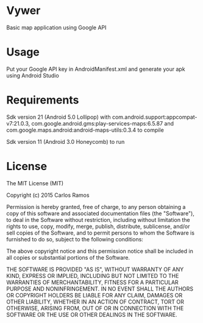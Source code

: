 # Vywer
Basic map application using Google API

# Usage
Put your Google API key in AndroidManifest.xml and generate your apk using Android Studio

# Requirements
Sdk version 21 (Android 5.0 Lollipop) with com.android.support:appcompat-v7:21.0.3, com.google.android.gms:play-services-maps:6.5.87 and com.google.maps.android:android-maps-utils:0.3.4 to compile

Sdk version 11 (Android 3.0 Honeycomb) to run

# License
The MIT License (MIT)

Copyright (c) 2015 Carlos Ramos

Permission is hereby granted, free of charge, to any person obtaining a copy
of this software and associated documentation files (the "Software"), to deal
in the Software without restriction, including without limitation the rights
to use, copy, modify, merge, publish, distribute, sublicense, and/or sell
copies of the Software, and to permit persons to whom the Software is
furnished to do so, subject to the following conditions:

The above copyright notice and this permission notice shall be included in all
copies or substantial portions of the Software.

THE SOFTWARE IS PROVIDED "AS IS", WITHOUT WARRANTY OF ANY KIND, EXPRESS OR
IMPLIED, INCLUDING BUT NOT LIMITED TO THE WARRANTIES OF MERCHANTABILITY,
FITNESS FOR A PARTICULAR PURPOSE AND NONINFRINGEMENT. IN NO EVENT SHALL THE
AUTHORS OR COPYRIGHT HOLDERS BE LIABLE FOR ANY CLAIM, DAMAGES OR OTHER
LIABILITY, WHETHER IN AN ACTION OF CONTRACT, TORT OR OTHERWISE, ARISING FROM,
OUT OF OR IN CONNECTION WITH THE SOFTWARE OR THE USE OR OTHER DEALINGS IN THE
SOFTWARE.
